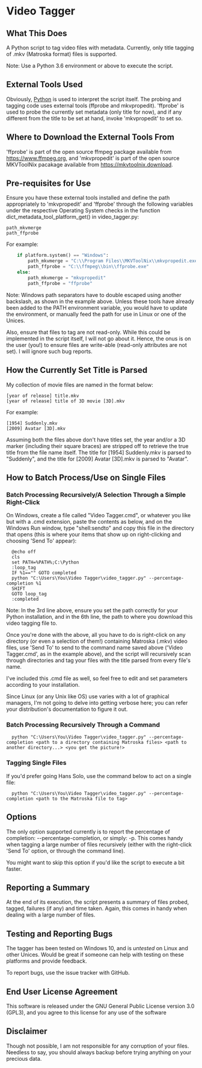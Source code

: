 # Video Tagger

## What This Does
A Python script to tag video files with metadata. Currently, only title tagging of .mkv (Matroska format) files is supported.

Note: Use a Python 3.6 environment or above to execute the script.

## External Tools Used
Obviously, [Python](https://www.python.org) is used to interpret the script itself. The probing and tagging code uses external tools (ffprobe and mkvpropedit). 'ffprobe' is used to probe the currently set metadata (only title for now), and if any different from the title to be set at hand, invoke 'mkvpropedit' to set so.

## Where to Download the External Tools From
'ffprobe' is part of the open source ffmpeg package available from https://www.ffmpeg.org, and 'mkvpropedit' is part of the open source MKVToolNix pacakage available from https://mkvtoolnix.download.

## Pre-requisites for Use
Ensure you have these external tools installed and define the path appropriately to 'mkvpropedit' and 'ffprobe' through the following variables under the respective Operating System checks in the function dict_metadata_tool_platform_get() in video_tagger.py:

```
path_mkvmerge
path_ffprobe
```

For example:
```python
	if platform.system() == "Windows":
		path_mkvmerge = "C:\\Program Files\\MKVToolNix\\mkvpropedit.exe"
		path_ffprobe = "C:\\ffmpeg\\bin\\ffprobe.exe"
	else:
		path_mkvmerge = "mkvpropedit"
		path_ffprobe = "ffprobe"
```
Note: Windows path separators have to double escaped using another backslash, as shown in the example above. Unless these tools have already been added to the PATH environment variable, you would have to update the environment, or manually feed the path for use in Linux or one of the Unices.

Also, ensure that files to tag are not read-only. While this could be implemented in the script itself, I will not go about it. Hence, the onus is on the user (you!) to ensure files are write-able (read-only attributes are not set). I will ignore such bug reports.

## How the Currently Set Title is Parsed
My collection of movie files are named in the format below:
```
[year of release] title.mkv
[year of release] title of 3D movie [3D].mkv
```
For example:
```
[1954] Suddenly.mkv
[2009] Avatar [3D].mkv
```
Assuming both the files above don't have titles set, the year and/or a 3D marker (including their square braces) are stripped off to retrieve the true title from the file name itself. The title for [1954] Suddenly.mkv is parsed to "Suddenly", and the title for [2009] Avatar [3D].mkv is parsed to "Avatar".

## How to Batch Process/Use on Single Files
### Batch Processing Recursively/A Selection Through a Simple Right-Click
  On Windows, create a file called "Video Tagger.cmd", or whatever you like but with a .cmd extension, paste the contents as below, and on the Windows Run window, type "shell:sendto" and copy this file in the directory that opens (this is where your items that show up on right-clicking and choosing 'Send To' appear):
```batch
  @echo off
  cls
  set PATH=%PATH%;C:\Python
  :loop_tag
  IF %1=="" GOTO completed
  python "C:\Users\You\Video Tagger\video_tagger.py" --percentage-completion %1
  SHIFT
  GOTO loop_tag
  :completed
```
  Note: In the 3rd line above, ensure you set the path correctly for your Python installation, and in the 6th line, the path to where you download this video tagging file to.

  Once you're done with the above, all you have to do is right-click on any directory (or even a selection of them!) containing Matroska (.mkv) video files, use 'Send To' to send to the command name saved above ('Video Tagger.cmd', as in the example above), and the script will recursively scan through directories and tag your files with the title parsed from every file's name.
  
  I've included this .cmd file as well, so feel free to edit and set parameters according to your installation.

  Since Linux (or any Unix like OS) use varies with a lot of graphical managers, I'm not going to delve into getting verbose here; you can refer your distribution's documentation to figure it out.

### Batch Processing Recursively Through a Command
```
  python "C:\Users\You\Video Tagger\video_tagger.py" --percentage-completion <path to a directory containing Matroska files> <path to another directory...> <you get the picture!>
```
### Tagging Single Files
  If you'd prefer going Hans Solo, use the command below to act on a single file:
```
  python "C:\Users\You\Video Tagger\video_tagger.py" --percentage-completion <path to the Matroska file to tag>
```
## Options
The only option supported currently is to report the percentage of completion: --percentage-completion, or simply: -p. This comes handy when tagging a large number of files recursively (either with the right-click 'Send To' option, or through the command line).

You might want to skip this option if you'd like the script to execute a bit faster.

## Reporting a Summary
At the end of its execution, the script presents a summary of files probed, tagged, failures (if any) and time taken. Again, this comes in handy when dealing with a large number of files.

## Testing and Reporting Bugs
The tagger has been tested on Windows 10, and is *untested* on Linux and other Unices. Would be great if someone can help with testing on these platforms and provide feedback.

To report bugs, use the issue tracker with GitHub.

## End User License Agreement
This software is released under the GNU General Public License version 3.0 (GPL3), and you agree to this license for any use of the software

## Disclaimer
Though not possible, I am not responsible for any corruption of your files. Needless to say, you should always backup before trying anything on your precious data.
